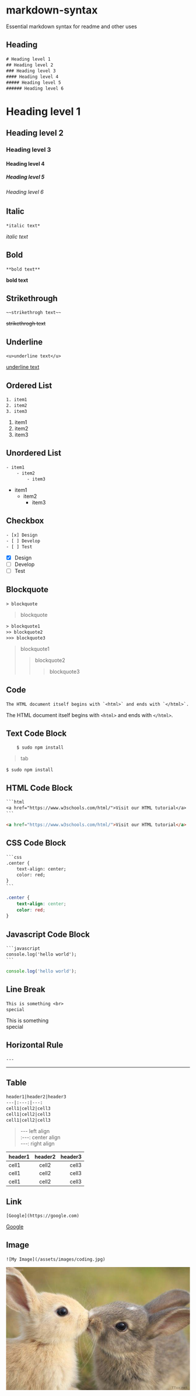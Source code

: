 # markdown-syntax

Essential markdown syntax for readme and other uses

## Heading

    # Heading level 1
    ## Heading level 2
    ### Heading level 3
    #### Heading level 4
    ##### Heading level 5
    ###### Heading level 6

# Heading level 1
## Heading level 2
### Heading level 3
#### Heading level 4
##### Heading level 5
###### Heading level 6

## Italic

    *italic text*

*italic text*

## Bold

    **bold text**

**bold text**

## Strikethrough

    ~~strikethrogh text~~

~~strikethrogh text~~

## Underline

    <u>underline text</u>

<u>underline text</u>

## Ordered List

    1. item1
    2. item2
    3. item3

1. item1
2. item2
3. item3

## Unordered List

    - item1
        - item2
            - item3

- item1
    - item2
        - item3
  
## Checkbox

    - [x] Design
    - [ ] Develop
    - [ ] Test

- [x] Design
- [ ] Develop
- [ ] Test

## Blockquote

    > blockquote

> blockquote

    > blockquote1
    >> blockquote2
    >>> blockquote3

> blockquote1
>> blockquote2
>>> blockquote3

## Code

    The HTML document itself begins with `<html>` and ends with `</html>`.

The HTML document itself begins with `<html>` and ends with `</html>`.

## Text Code Block
        $ sudo npm install

> tab

    $ sudo npm install

## HTML Code Block


    ```html
    <a href="https://www.w3schools.com/html/">Visit our HTML tutorial</a>
    ```

```html
<a href="https://www.w3schools.com/html/">Visit our HTML tutorial</a>
```

## CSS Code Block

    ```css
    .center {
        text-align: center;
        color: red;
    }
    ```

```css
.center {
    text-align: center;
    color: red;
}
```

## Javascript Code Block

    ```javascript
    console.log('hello world');
    ```

```javascript
console.log('hello world');
```

## Line Break

    This is something <br>
    special

This is something<br>
special

## Horizontal Rule

    ---

---

## Table

    header1|header2|header3
    ---|:---:|---:
    cell1|cell2|cell3
    cell1|cell2|cell3
    cell1|cell2|cell3

> --- left align<br>
:---: center align<br>
---: right align

header1|header2|header3
---|:---:|---:
cell1|cell2|cell3
cell1|cell2|cell3
cell1|cell2|cell3

## Link

    [Google](https://google.com)

[Google](https://google.com)

## Image

    ![My Image](/assets/images/coding.jpg)

![My Image](/rabbits.jpg)

